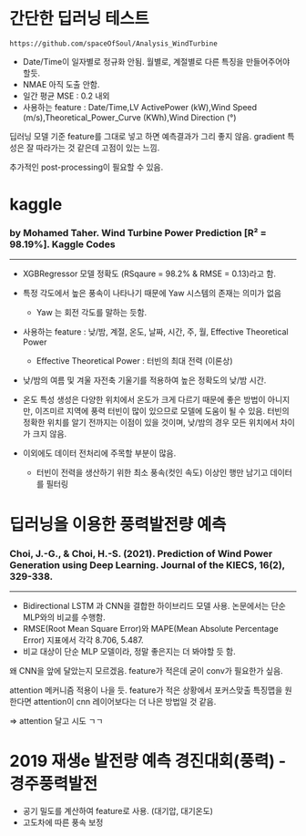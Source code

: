# 간단한 딥러닝 테스트
    
    https://github.com/spaceOfSoul/Analysis_WindTurbine
    

- Date/Time이 일자별로 정규화 안됨. 월별로, 계절별로 다른 특징을 만들어주어야 할듯.
- NMAE 아직 도출 안함.
- 일간 평균 MSE : 0.2 내외
- 사용하는 feature : Date/Time,LV ActivePower (kW),Wind Speed (m/s),Theoretical_Power_Curve (KWh),Wind Direction (°)

딥러닝 모델 기준 feature를 그대로 넣고 하면 예측결과가 그리 좋지 않음. gradient 특성은 잘 따라가는 것 같은데 고점이 있는 느낌.

추가적인 post-processing이 필요할 수 있음.

# kaggle
### by Mohamed Taher. Wind Turbine Power Prediction [R² = 98.19%]. Kaggle Codes
---
- XGBRegressor 모델 정확도  (RSqaure = 98.2% & RMSE = 0.13)라고 함.
- 특정 각도에서 높은 풍속이 나타나기 때문에 Yaw 시스템의 존재는 의미가 없음
    - Yaw 는 회전 각도를 말하는 듯함.
- 사용하는 feature : 낮/밤, 계절, 온도, 날짜, 시간, 주, 월, Effective Theoretical Power
    - Effective Theoretical Power : 터빈의 최대 전력 (이론상)
- 낮/밤의 여름 및 겨울 자전축 기울기를 적용하여 높은 정확도의 낮/밤 시간.
- 온도 특성 생성은 다양한 위치에서 온도가 크게 다르기 때문에 좋은 방법이 아니지만, 이즈미르 지역에 풍력 터빈이 많이 있으므로 모델에 도움이 될 수 있음. 터빈의 정확한 위치를 알기 전까지는 이점이 있을 것이며, 낮/밤의 경우 모든 위치에서 차이가 크지 않음.

- 이외에도 데이터 전처리에 주목할 부분이 많음.
  
  - 터빈이 전력을 생산하기 위한 최소 풍속(컷인 속도) 이상인 행만 남기고 데이터를 필터링



# 딥러닝을 이용한 풍력발전량 예측
### Choi, J.-G., & Choi, H.-S. (2021). Prediction of Wind Power Generation using Deep Learning. Journal of the KIECS, 16(2), 329-338.
---
- Bidirectional LSTM 과 CNN을 결합한 하이브리드 모델 사용. 논문에서는 단순 MLP와의 비교를 수행함.
- RMSE(Root Mean Square Error)와 MAPE(Mean Absolute Percentage Error) 지표에서 각각 8.706, 5.487.
- 비교 대상이 단순 MLP 모델이라, 정말 좋은지는 더 봐야할 듯 함.
  

왜 CNN을 앞에 달았는지 모르겠음. feature가 적은데 굳이 conv가 필요한가 싶음.

attention 메커니즘 적용이 나을 듯. feature가 적은 상황에서 포커스맞출 특징맵을 원한다면 attention이 cnn 레이어보다는 더 나은 방법일 것 같음.
  
  =>  attention 달고 시도 ㄱㄱ

# 2019 재생e 발전량 예측 경진대회(풍력) - 경주풍력발전
- 공기 밀도를 계산하여 feature로 사용. (대기압, 대기온도)
- 고도차에 따른 풍속 보정

# 